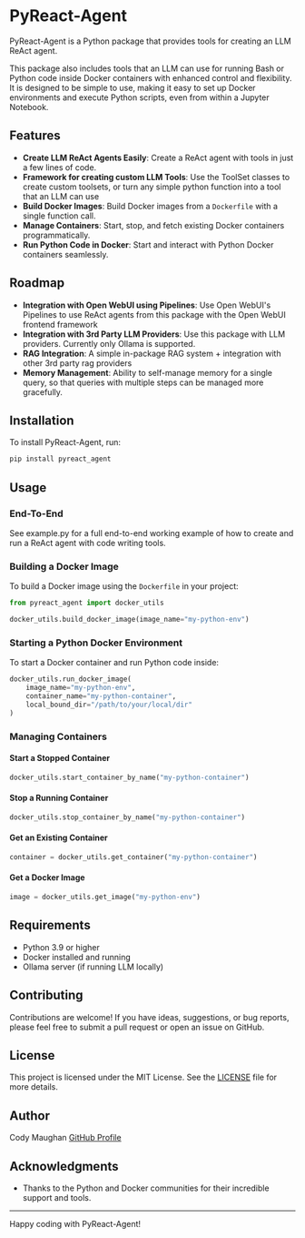 # PyReact-Agent

PyReact-Agent is a Python package that provides tools for creating an LLM ReAct agent. 

This package also includes tools that an LLM can use for running Bash or Python code inside Docker containers with enhanced control and flexibility. It is designed to be simple to use, making it easy to set up Docker environments and execute Python scripts, even from within a Jupyter Notebook.

## Features

- **Create LLM ReAct Agents Easily**: Create a ReAct agent with tools in just a few lines of code.
- **Framework for creating custom LLM Tools**: Use the ToolSet classes to create custom toolsets, or turn any simple python function into a tool that an LLM can use
- **Build Docker Images**: Build Docker images from a `Dockerfile` with a single function call.
- **Manage Containers**: Start, stop, and fetch existing Docker containers programmatically.
- **Run Python Code in Docker**: Start and interact with Python Docker containers seamlessly.

## Roadmap

- **Integration with Open WebUI using Pipelines**: Use Open WebUI's Pipelines to use ReAct agents from this package with the Open WebUI frontend framework
- **Integration with 3rd Party LLM Providers**: Use this package with LLM providers. Currently only Ollama is supported.
- **RAG Integration**: A simple in-package RAG system + integration with other 3rd party rag providers
- **Memory Management**: Ability to self-manage memory for a single query, so that queries with multiple steps can be managed more gracefully.

## Installation

To install PyReact-Agent, run:

```bash
pip install pyreact_agent
```

## Usage

### End-To-End

See example.py for a full end-to-end working example of how to create and run a ReAct agent with code writing tools.

### Building a Docker Image

To build a Docker image using the `Dockerfile` in your project:

```python
from pyreact_agent import docker_utils

docker_utils.build_docker_image(image_name="my-python-env")
```

### Starting a Python Docker Environment

To start a Docker container and run Python code inside:

```python
docker_utils.run_docker_image(
    image_name="my-python-env",
    container_name="my-python-container",
    local_bound_dir="/path/to/your/local/dir"
)
```

### Managing Containers

#### Start a Stopped Container

```python
docker_utils.start_container_by_name("my-python-container")
```

#### Stop a Running Container

```python
docker_utils.stop_container_by_name("my-python-container")
```

#### Get an Existing Container

```python
container = docker_utils.get_container("my-python-container")
```

#### Get a Docker Image

```python
image = docker_utils.get_image("my-python-env")
```

## Requirements

- Python 3.9 or higher
- Docker installed and running
- Ollama server (if running LLM locally)

## Contributing

Contributions are welcome! If you have ideas, suggestions, or bug reports, please feel free to submit a pull request or open an issue on GitHub.

## License

This project is licensed under the MIT License. See the [LICENSE](LICENSE) file for more details.

## Author

Cody Maughan
[GitHub Profile](https://github.com/CodyAMaughan)

## Acknowledgments

- Thanks to the Python and Docker communities for their incredible support and tools.

---

Happy coding with PyReact-Agent!
